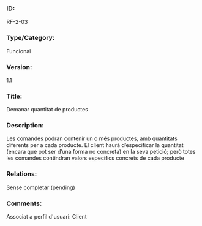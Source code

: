 ### ID:

RF-2-03

### Type/Category:

Funcional 

### Version:

1.1

### Title:

Demanar quantitat de productes

### Description:

Les comandes podran contenir un o més productes, amb quantitats diferents per a cada producte. El client haurà d’especificar la quantitat (encara que pot ser d’una forma no concreta) en la seva petició; però totes les comandes contindran valors específics concrets de cada producte

### Relations:

Sense completar (pending)

### Comments:
Associat a perfil d'usuari: Client
